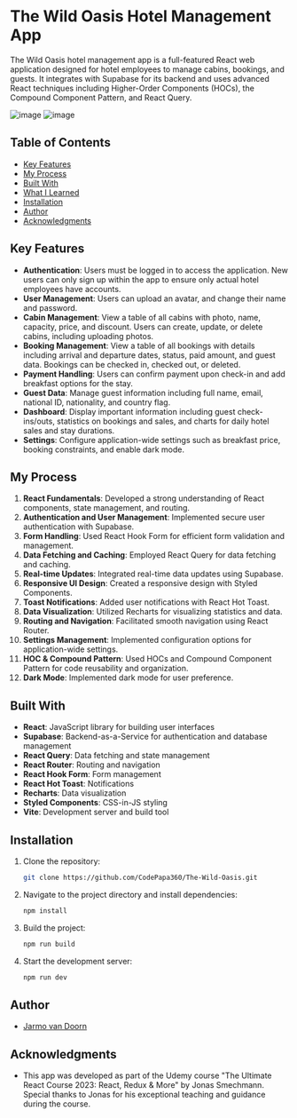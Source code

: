 # The Wild Oasis Hotel Management App

The Wild Oasis hotel management app is a full-featured React web application designed for hotel employees to manage cabins, bookings, and guests. It integrates with Supabase for its backend and uses advanced React techniques including Higher-Order Components (HOCs), the Compound Component Pattern, and React Query.

![image](https://github.com/user-attachments/assets/fd622a55-a526-4f8e-befa-3a18ff433faa)
![image](https://github.com/user-attachments/assets/4cddf490-3c58-4fc2-bebc-efa4f041b1cc)

## Table of Contents

- [Key Features](#key-features)
- [My Process](#my-process)
- [Built With](#built-with)
- [What I Learned](#what-i-learned)
- [Installation](#installation)
- [Author](#author)
- [Acknowledgments](#acknowledgments)

## Key Features

- **Authentication**: Users must be logged in to access the application. New users can only sign up within the app to ensure only actual hotel employees have accounts.
- **User Management**: Users can upload an avatar, and change their name and password.
- **Cabin Management**: View a table of all cabins with photo, name, capacity, price, and discount. Users can create, update, or delete cabins, including uploading photos.
- **Booking Management**: View a table of all bookings with details including arrival and departure dates, status, paid amount, and guest data. Bookings can be checked in, checked out, or deleted. 
- **Payment Handling**: Users can confirm payment upon check-in and add breakfast options for the stay.
- **Guest Data**: Manage guest information including full name, email, national ID, nationality, and country flag.
- **Dashboard**: Display important information including guest check-ins/outs, statistics on bookings and sales, and charts for daily hotel sales and stay durations.
- **Settings**: Configure application-wide settings such as breakfast price, booking constraints, and enable dark mode.

## My Process

1. **React Fundamentals**: Developed a strong understanding of React components, state management, and routing.
2. **Authentication and User Management**: Implemented secure user authentication with Supabase.
3. **Form Handling**: Used React Hook Form for efficient form validation and management.
4. **Data Fetching and Caching**: Employed React Query for data fetching and caching.
5. **Real-time Updates**: Integrated real-time data updates using Supabase.
6. **Responsive UI Design**: Created a responsive design with Styled Components.
7. **Toast Notifications**: Added user notifications with React Hot Toast.
8. **Data Visualization**: Utilized Recharts for visualizing statistics and data.
9. **Routing and Navigation**: Facilitated smooth navigation using React Router.
10. **Settings Management**: Implemented configuration options for application-wide settings.
11. **HOC & Compound Pattern**: Used HOCs and Compound Component Pattern for code reusability and organization.
12. **Dark Mode**: Implemented dark mode for user preference.

## Built With

- **React**: JavaScript library for building user interfaces
- **Supabase**: Backend-as-a-Service for authentication and database management
- **React Query**: Data fetching and state management
- **React Router**: Routing and navigation
- **React Hook Form**: Form management
- **React Hot Toast**: Notifications
- **Recharts**: Data visualization
- **Styled Components**: CSS-in-JS styling
- **Vite**: Development server and build tool

## Installation

1. Clone the repository:
    ```bash
    git clone https://github.com/CodePapa360/The-Wild-Oasis.git
    ```
2. Navigate to the project directory and install dependencies:
    ```bash
    npm install
    ```
3. Build the project:
    ```bash
    npm run build
    ```
4. Start the development server:
    ```bash
    npm run dev
    ```

## Author

- [Jarmo van Doorn](https://github.com/YourGitHubUsername)

## Acknowledgments

- This app was developed as part of the Udemy course "The Ultimate React Course 2023: React, Redux & More" by Jonas Smechmann. Special thanks to Jonas for his exceptional teaching and guidance during the course.
